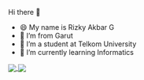 Hi there 👋

- 😄 My name is Rizky Akbar G
- 🔭 I’m from Garut
- 👯 I’m a student at Telkom University
- 🌱 I’m currently learning Informatics

<a href="https://github.com/riakgu">
  <img align="center" src="https://github-readme-stats.vercel.app/api?username=riakgu&count_private=true&show_icons=true&theme=chartreuse-dark" />
</a>

<a href="https://github.com/riakgu">
  <img align="center" src="https://github-readme-stats.vercel.app/api/top-langs/?username=riakgu&layout=compact&theme=chartreuse-dark&langs_count=8" />
</a>
